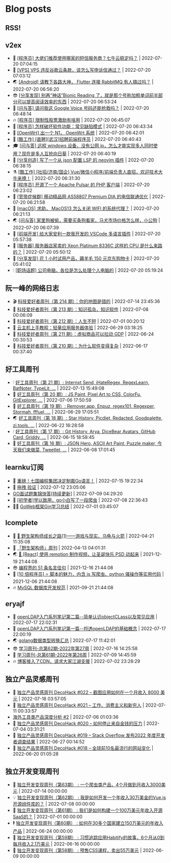 # Blog posts
## RSS!



## v2ex

<!-- v2ex:START  -->
- 🫶 [[程序员] 大佬们推荐使用哪家的短信服务商？七牛云稳定吗？](https://www.v2ex.com/t/867544#reply0) | 2022-07-20 07:04:15 
- 🧰 [[VPS] VPS 违反谷歌云条款，该怎么写申诉信通过？](https://www.v2ex.com/t/867543#reply0) | 2022-07-20 07:03:12 
- 🌏 [[Android] 请教下各路大神， Flutter 连接 RabbitMQ 有人搞过吗？](https://www.v2ex.com/t/867542#reply0) | 2022-07-20 06:56:20 
- 😎 [[分享发现] 别再“神话”Bionic Reading 了，就是那个号称加粗单词前半部分可以提高阅读效率的东西](https://www.v2ex.com/t/867541#reply0) | 2022-07-20 06:53:24 
- 💂 [[问与答] 请问我这 Google Voice 号码还能抢救吗？](https://www.v2ex.com/t/867540#reply0) | 2022-07-20 06:48:14 
- 🔥 [[程序员] 限制性股票激励有啥用](https://www.v2ex.com/t/867539#reply1) | 2022-07-20 06:45:07 
- 🦅 [[程序员] 怎样破坏软件功能：常见缺陷模式](https://www.v2ex.com/t/867538#reply0) | 2022-07-20 06:43:34 
- 🙉 [[OpenWrt] 出一个 N1， OpenWrt 系统](https://www.v2ex.com/t/867536#reply0) | 2022-07-20 06:42:01 
- 💫 [[酷工作] [直聘][武汉]招聘前端程序员](https://www.v2ex.com/t/867535#reply0) | 2022-07-20 06:40:43 
- 🎓 [[问与答] 远程 windows 设备，没有公网 ip，怎么才能实现多人同时使用？现在是多人互抢向日葵](https://www.v2ex.com/t/867534#reply1) | 2022-07-20 06:40:19 
- 🗽 [[分享创造] 写了一个从 json 配置 LSP 的 neovim 插件](https://www.v2ex.com/t/867533#reply0) | 2022-07-20 06:38:15 
- ⚗️ [[酷工作] [社招/济南/国企] Vue/微信小程序/前端负责人直招，欢迎技术大牛来撩！](https://www.v2ex.com/t/867531#reply0) | 2022-07-20 06:31:30 
- 🦍 [[程序员] 开源了一个 Apache Pulsar 的 PHP 客户端](https://www.v2ex.com/t/867530#reply0) | 2022-07-20 06:23:02 
- 🤩 [[宽带症候群] 移动精品网 AS58807 Premium DIA 的电信联通优化](https://www.v2ex.com/t/867529#reply0) | 2022-07-20 06:21:58 
- 🙉 [[macOS] 求助， MacOS13 怎么关闭 WIFI 的系统代理？](https://www.v2ex.com/t/867528#reply12) | 2022-07-20 06:21:13 
- 🌏 [[问与答] 家里狗被偷，需要买条狗看家，马犬市场价格怎么样，小公狗](https://www.v2ex.com/t/867527#reply4) | 2022-07-20 06:07:39 
- 🐘 [[前端开发] 给大家安利一款我开发的 VSCode 多语言插件](https://www.v2ex.com/t/867525#reply0) | 2022-07-20 05:57:38 
- 🧰 [[服务器] 服务器店家卖的 Xeon Platinum 8336C 这样的 CPU 是什么来路的？](https://www.v2ex.com/t/867524#reply2) | 2022-07-20 05:50:12 
- 💃 [[分享发现] 花 1 小时试用产品，薅羊毛 150 元京东购物卡](https://www.v2ex.com/t/867522#reply3) | 2022-07-20 05:41:02 
- 🕯 [[职场话题] 公司电脑，各位是怎么处理个人电脑的](https://www.v2ex.com/t/867520#reply11) | 2022-07-20 05:19:24 <!-- v2ex:END -->

## 阮一峰的网络日志

<!-- ruanyf:START -->
- 🎬 [科技爱好者周刊（第 214 期）：你的地图是错的](http://www.ruanyifeng.com/blog/2022/07/weekly-issue-214.html) | 2022-07-14 23:45:36 
- 💄 [科技爱好者周刊（第 213 期）：知识孤岛，知识软件](http://www.ruanyifeng.com/blog/2022/07/weekly-issue-213.html) | 2022-07-08 00:06:09 
- 🐎 [科技爱好者周刊（第 212 期）：人生不短](http://www.ruanyifeng.com/blog/2022/07/weekly-issue-212.html) | 2022-07-01 00:20:12 
- 🤔 [云主机上手教程：轻量应用服务器体验](http://www.ruanyifeng.com/blog/2022/06/cloud-server-getting-started-tutorial.html) | 2022-06-29 03:18:25 
- 🧠 [科技爱好者周刊（第 211 期）：虚拟商品可以拉动 GDP](http://www.ruanyifeng.com/blog/2022/06/weekly-issue-211.html) | 2022-06-24 00:30:53 
- 🎃 [科技爱好者周刊（第 210 期）：为什么软件变得复杂](http://www.ruanyifeng.com/blog/2022/06/weekly-issue-210.html) | 2022-06-17 00:37:40 <!-- ruanyf:END -->

## 好工具周刊

<!-- bestxtools:START -->
- 🕯 [好工具周刊（第 21 期）: Internxt Send, iHateRegex, RegexLearn, BatNoter, TypeLit, ...](https://discuss-cn.bestxtools.com/d/58/1) | 2022-07-13 15:49:08 
- 🦩 [好工具周刊（第 20 期）: JS Paint, Pixel Art to CSS, ColorFu, GitExplorer, ...](https://discuss-cn.bestxtools.com/d/57/1) | 2022-07-06 17:50:59 
- 🦄 [好工具周刊（第 19 期）: Remover.app, Enpuz, regex101, Regexper, Stormah, fffuel, ...](https://discuss-cn.bestxtools.com/d/56/1) | 2022-06-29 17:05:51 
- 🌏 [好工具周刊（第 18 期）: Star History, Picdiet, Redacted, Goodpalette, zi.tools, ...](https://discuss-cn.bestxtools.com/d/47/1) | 2022-06-22 16:28:58 
- 🕯 [好工具周刊（第 17 期）: Git History, Arya, DiceBear Avatars, GitHub Card, Griddy, ...](https://discuss-cn.bestxtools.com/d/43/1) | 2022-06-15 18:58:45 
- 📝 [好工具周刊（第 16 期）: JSON Hero, ASCII Art Paint, Puzzle maker, 今天我们来做菜, Tweetlet, ...](https://discuss-cn.bestxtools.com/d/42/1) | 2022-06-08 17:01:45 <!-- bestxtools:END -->


## learnku订阅

<!-- learnku:START -->
- 🦅 [重磅！七国编程集团决定制裁Go语言！](https://learnku.com/articles/69766) | 2022-07-15 19:22:34 
- 🦅 [拖拽 验证](https://learnku.com/articles/69652) | 2022-07-12 23:05:06 
-  [GO面试题集锦快答[持续更新]](https://learnku.com/articles/69250) | 2022-07-09 04:29:20 
- 🌈 [[初学者]学以致用，go小白写了一段爬虫](https://learnku.com/go/t/69522) | 2022-07-08 22:36:43 
- 🧑‍🏫 [GoWeb框架Gin学习总结](https://learnku.com/articles/69259) | 2022-07-01 03:45:07 <!-- learnku:END -->



## lcomplete

<!-- lcomplete:START -->
- 🫶 [🐒 野生架构师成长之路&lpar;1&rpar;——游戏与现实、乌龟与火箭](http://codelc.com/post/growup/s01/) | 2022-04-21 11:35:08 
- 🧰 [「野生架构师」周刊](http://codelc.com/post/essay/%E9%87%8E%E7%94%9F%E6%9E%B6%E6%9E%84%E5%B8%88%E5%91%A8%E5%88%8A%E4%BB%8B%E7%BB%8D/) | 2022-04-13 04:01:31 
- 🌏 [🎄 [React] 使用 remotion 制作视频，让圣诞快乐 PSD 动起来](http://codelc.com/post/dev/js/remotion/) | 2021-12-19 21:44:08 
- 😎 [编程界的 51 条名言佳句](http://codelc.com/post/dev/thinking/quotes/) | 2021-12-16 21:44:08 
- 💂 [[10 倍程序员] ⭐ 脚本的魅力，内含 js 写爬虫、python 骚操作等实用代码](http://codelc.com/post/dev/10x/script/) | 2021-12-06 21:44:08 
- 🔥 [MySQL 数据库开发规范](http://codelc.com/post/dev/db/mysql_standard/) | 2021-09-21 21:44:08 <!-- lcomplete:END -->

## eryajf

<!-- eryajf:START -->
- 🫶 [openLDAP入门系列笔记第二篇--简单认识objectCLass以及常见应用](https://wiki.eryajf.net/pages/ea10fa/) | 2022-07-17 22:02:31 
- 🧰 [openLDAP入门系列笔记第一篇--捋透openLDAP的基础概念](https://wiki.eryajf.net/pages/aa0651/) | 2022-07-17 22:00:19 
- 🌏 [golang数据类型转换汇总](https://wiki.eryajf.net/pages/33a476/) | 2022-07-17 11:42:01 
- 😎 [学习周刊-总第62期-2022年第27周](https://wiki.eryajf.net/pages/4a06ab/) | 2022-07-16 14:25:58 
- 💂 [学习周刊-总第61期-2022年第26周](https://wiki.eryajf.net/pages/703307/) | 2022-07-09 14:45:59 
- 🔥 [博客接入了CDN，请求大家江湖支援](https://wiki.eryajf.net/pages/5f559d/) | 2022-07-02 23:28:29 <!-- eryajf:END -->



## 独立产品灵感周刊

<!-- DecoHack:START -->
- 🦣 [独立产品灵感周刊 DecoHack #022 – 截图应用如何在一个月收入 8000 美元](https://www.decohack.com/Post/774) | 2022-07-18 03:57:05 
- 🤡 [独立产品灵感周刊 DecoHack #021 – 工作、消费主义和新穷人](https://www.decohack.com/Post/753) | 2022-07-11 00:33:57 
-  [海外工具类产品深度分析 #2](https://www.decohack.com/Post/746) | 2022-07-06 01:03:36 
- 🐲 [独立产品灵感周刊 DecoHack #020 – 如何停止来自金钱的压力](https://www.decohack.com/Post/728) | 2022-07-04 03:31:21 
- 🦅 [独立产品灵感周刊 DecoHack #019 – Stack Overflow 发布2022 年度开发者调查结果](https://www.decohack.com/Post/699) | 2022-06-27 00:14:52 
- 🧰 [独立产品灵感周刊 DecoHack #018 – 全球前10名最流行的网站变化](https://www.decohack.com/Post/680) | 2022-06-20 01:05:28 <!-- DecoHack:END -->

## 独立开发变现周刊

<!-- easyindie:START -->
- 💂 [独立开发变现周刊（第63期） : 一个爬虫类产品，4个月做到月收入3000美元](https://www.ezindie.com/weekly/issue-63) | 2022-07-14 00:00:00 
- 💡 [独立开发变现周刊（第62期） : 我是如何开发一个年收入30万美金的Vue.js开源组件库的？](https://www.ezindie.com/weekly/issue-62) | 2022-07-08 00:00:00 
- 🌋 [独立开发变现周刊（第61期） : 我们是如何构建一个100万美元年收入开源SaaS的？](https://www.ezindie.com/weekly/issue-61) | 2022-07-01 00:00:00 
- 🕴 [独立开发变现周刊（第60期） : 如何在30多个国家建立150万美元的年收入产品](https://www.ezindie.com/weekly/issue-60) | 2022-06-24 00:00:00 
- 🎊 [独立开发变现周刊（第59期） : 习惯追踪应用Habitify的故事，6个月从0到每月收入2.1万美元](https://www.ezindie.com/weekly/issue-59) | 2022-06-16 00:00:00 
- 🤔 [独立开发变现周刊（第58期） : 预售CSS课程，卖出55万美元](https://www.ezindie.com/weekly/issue-58) | 2022-06-09 00:00:00 <!-- easyindie:END -->



